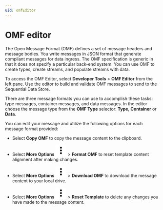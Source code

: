 ```yaml
---
uid: omfEditor
---
```


# OMF editor

The Open Message Format (OMF) defines a set of message headers and message bodies. You write messages in JSON format that generate compliant messages for data ingress. The OMF specification is generic in that it does not specify a particular back-end system. You can use OMF to create types, create streams, and populate streams with data.

To access the OMF Editor, select **Developer Tools** > **OMF Editor** from the left pane. Use the editor to build and validate OMF messages to send to the Sequential Data Store.

There are three message formats you can use to accomplish these tasks: type messages, container messages, and data messages. In the editor choose the message type from the **OMF Type** selector: **Type**, **Container** or **Data**.

You can edit your message and utilize the following options for each message format provided:

- Select **Copy OMF** to copy the message content to the clipboard. 

- Select **More Options** ![More Options](../../_icons/default/dots-vertical.svg "More Options") > **Format OMF** to reset template content alignment after making changes. 

- Select **More Options** ![More Options](../../_icons/default/dots-vertical.svg "More Options") > **Download OMF** to download the message content to your local drive. 

- Select **More Options** ![More Options](../../_icons/default/dots-vertical.svg "More Options") > **Reset Template** to delete any changes you have made to the message content. 

